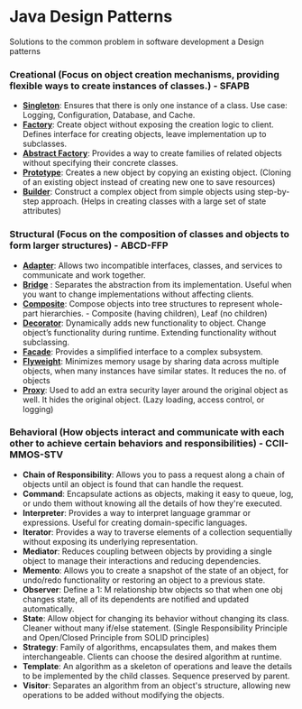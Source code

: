 # Java Design Patterns
Solutions to the common problem in software development a Design patterns

### Creational (Focus on object creation mechanisms, providing flexible ways to create instances of classes.) - SFAPB
* [**Singleton**](https://github.com/sumitkondal/java_design_patterns/blob/main/creation-design-pattern.md#singleton-design-pattern "Singletone"): Ensures that there is only one instance of a class. Use case: Logging, Configuration, Database, and Cache.
* [**Factory**](https://github.com/sumitkondal/java_design_patterns/blob/main/creation-design-pattern.md#factory-pattern "Factory"): Create object without exposing the creation logic to client. Defines interface for creating objects, leave implementation up to subclasses. 
* [**Abstract Factory**](https://github.com/sumitkondal/java_design_patterns/blob/main/creation-design-pattern.md#abstract-factory-pattern "Abstract Factory"): Provides a way to create families of related objects without specifying their concrete classes.
* [**Prototype**](https://github.com/sumitkondal/java_design_patterns/blob/main/creation-design-pattern.md#prototype-pattern "Prototype"): Creates a new object by copying an existing object. (Cloning of an existing object instead of creating new one to save resources)
* [**Builder**](https://github.com/sumitkondal/java_design_patterns/blob/main/creation-design-pattern.md#builder-pattern "Builder"): Construct a complex object from simple objects using step-by-step approach. (Helps in creating classes with a large set of state attributes)
### Structural (Focus on the composition of classes and objects to form larger structures) - ABCD-FFP
* [**Adapter**](https://github.com/sumitkondal/java_design_patterns/blob/main/structural-design-pattern.md#adapter-design-pattern "Adapter"): Allows two incompatible interfaces, classes, and services to communicate and work together.
* [**Bridge**](https://github.com/sumitkondal/java_design_patterns/blob/main/structural-design-pattern.md#bridge-pattern "Bridge")
: Separates the abstraction from its implementation. Useful when you want to change implementations without affecting clients.
* [**Composite**](https://github.com/sumitkondal/java_design_patterns/blob/main/structural-design-pattern.md#composite-design-pattern "Composite"): Compose objects into tree structures to represent whole-part hierarchies. - Composite (having children), Leaf (no children)
* [**Decorator**](https://github.com/sumitkondal/java_design_patterns/blob/main/structural-design-pattern.md#decorator-pattern "Decorator"): Dynamically adds new functionality to object. Change object’s functionality during runtime. Extending functionality without subclassing.
* [**Facade**](https://github.com/sumitkondal/java_design_patterns/blob/main/structural-design-pattern.md#facade-pattern "Facade"): Provides a simplified interface to a complex subsystem.
* [**Flyweight**](https://github.com/sumitkondal/java_design_patterns/blob/main/structural-design-pattern.md#flyweight-pattern "Flyweight"): Minimizes memory usage by sharing data across multiple objects, when many instances have similar states. It reduces the no. of objects
* [**Proxy**](https://github.com/sumitkondal/java_design_patterns/blob/main/structural-design-pattern.md#proxy-pattern "Proxy"): Used to add an extra security layer around the original object as well. It hides the original object. (Lazy loading, access control, or logging)
### Behavioral (How objects interact and communicate with each other to achieve certain behaviors and responsibilities) - CCII-MMOS-STV
* **Chain of Responsibility**: Allows you to pass a request along a chain of objects until an object is found that can handle the request.
* **Command**: Encapsulate actions as objects, making it easy to queue, log, or undo them without knowing all the details of how they're executed. 
* **Interpreter**: Provides a way to interpret language grammar or expressions. Useful for creating domain-specific languages.
* **Iterator**: Provides a way to traverse elements of a collection sequentially without exposing its underlying representation.
* **Mediator**: Reduces coupling between objects by providing a single object to manage their interactions and reducing dependencies.
* **Memento**: Allows you to create a snapshot of the state of an object, for undo/redo functionality or restoring an object to a previous state.
* **Observer**: Define a 1: M relationship btw objects so that when one obj changes state, all of its dependents are notified and updated automatically.
* **State**: Allow object for changing its behavior without changing its class. Cleaner without many if/else statement. (Single Responsibility Principle and Open/Closed Principle from SOLID principles)
* **Strategy**: Family of algorithms, encapsulates them, and makes them interchangeable. Clients can choose the desired algorithm at runtime.
* **Template**: An algorithm as a skeleton of operations and leave the details to be implemented by the child classes. Sequence preserved by parent.
* **Visitor**: Separates an algorithm from an object's structure, allowing new operations to be added without modifying the objects.
